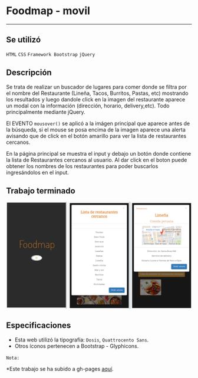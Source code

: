 # Foodmap - movil

***
## Se utilizó

`HTML`   `CSS` `Framework Bootstrap` `jQuery`


## Descripción

Se trata de realizar un buscador de lugares para comer donde se filtra por
el nombre del Restaurante (Lineña, Tacos, Burritos, Pastas, etc) mostrando los
resultados y luego dandole click en la imagen del restaurante aparece un modal
con la información (dirección, horario, delivery,etc). Todo principalmente
mediante jQuery.

El EVENTO `mousover()` se aplicó a la imágen principal que aparece antes de la búsqueda,
 si el mouse se posa encima de la imagen aparece una alerta avisando que de click
  en el botón amarillo para ver la lista de restaurantes cercanos.

En la página principal se muestra el input y debajo un botón donde contiene la lista
de Restaurantes cercanos al usuario. Al dar click en el boton puede obtener los
nombres de los restaurantes para poder buscarlos ingresándolos en el input.

## Trabajo terminado

![mobile-versión](assets/docs/food.png)


## Especificaciones

* Esta web utilizó la tipografía: `Dosis`, `Quattrocento Sans`.
* Otros íconos pertenecen a Bootstrap - Glyphicons.

`Nota:`

*Este trabajo se ha subido a gh-pages [aquí](https://yaniraab.github.io/foodmap-movil/).
